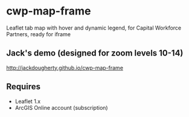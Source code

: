 # cwp-map-frame
Leaflet tab map with hover and dynamic legend, for Capital Workforce Partners, ready for iframe

## Jack's demo (designed for zoom levels 10-14)
http://jackdougherty.github.io/cwp-map-frame

## Requires
- Leaflet 1.x
- ArcGIS Online account (subscription)
